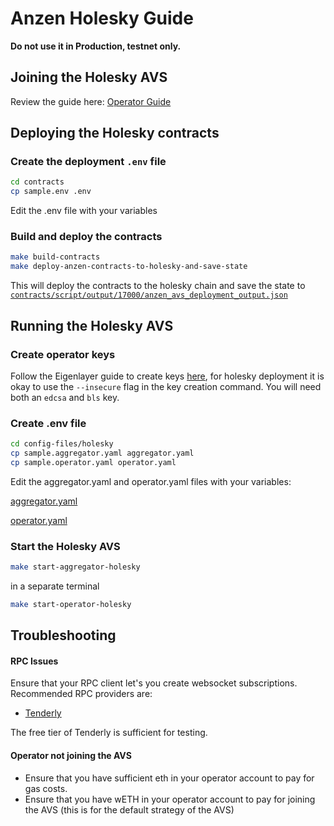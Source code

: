 # Anzen Holesky Guide

<b> Do not use it in Production, testnet only. </b>

## Joining the Holesky AVS

Review the guide here: [Operator Guide](../docs/operator-guide.md)

## Deploying the Holesky contracts

### Create the deployment `.env` file

```bash
cd contracts
cp sample.env .env
```

Edit the .env file with your variables

### Build and deploy the contracts

```bash
make build-contracts
make deploy-anzen-contracts-to-holesky-and-save-state
```

This will deploy the contracts to the holesky chain and save the state to [`contracts/script/output/17000/anzen_avs_deployment_output.json`](../contracts/script/output/17000/anzen_avs_deployment_output.json)

## Running the Holesky AVS

### Create operator keys

Follow the Eigenlayer guide to create keys [here](https://docs.eigenlayer.xyz/eigenlayer/operator-guides/operator-installation#create-keys), for holesky deployment it is okay to use the `--insecure` flag in the key creation command. You will need both an `edcsa` and `bls` key.

### Create .env file

```bash
cd config-files/holesky
cp sample.aggregator.yaml aggregator.yaml
cp sample.operator.yaml operator.yaml
```

Edit the aggregator.yaml and operator.yaml files with your variables:

[aggregator.yaml](../config-files/holesky/aggregator.yaml)

[operator.yaml](../config-files/holesky/operator.yaml)

### Start the Holesky AVS

```bash
make start-aggregator-holesky
```

in a separate terminal

```bash
make start-operator-holesky
```

## Troubleshooting

#### RPC Issues

Ensure that your RPC client let's you create websocket subscriptions.
Recommended RPC providers are:

- [Tenderly](https://tenderly.co/)

The free tier of Tenderly is sufficient for testing.

#### Operator not joining the AVS

- Ensure that you have sufficient eth in your operator account to pay for gas costs.
- Ensure that you have wETH in your operator account to pay for joining the AVS (this is for the default strategy of the AVS)
